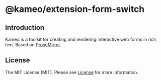 # @kameo/extension-form-switch

## Introduction

Kameo is a toolkit for creating and rendering interactive web forms in rich text. Based on [ProseMirror](https://prosemirror.net/).

## License

The MIT License (MIT). Please see [License](https://github.com/kameojs/kameo/blob/main/LICENSE) for more information.
